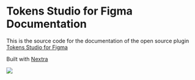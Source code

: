 # Tokens Studio for Figma Documentation

This is the source code for the documentation of the open source plugin [Tokens Studio for Figma](https://github.com/tokens-studio/figma-plugin)

Built with [Nextra](https://github.com/shuding/nextra)

[![](https://www.datocms-assets.com/31049/1618983297-powered-by-vercel.svg)](https://vercel.com?utm_source=figma-tokens&utm_campaign=oss)
